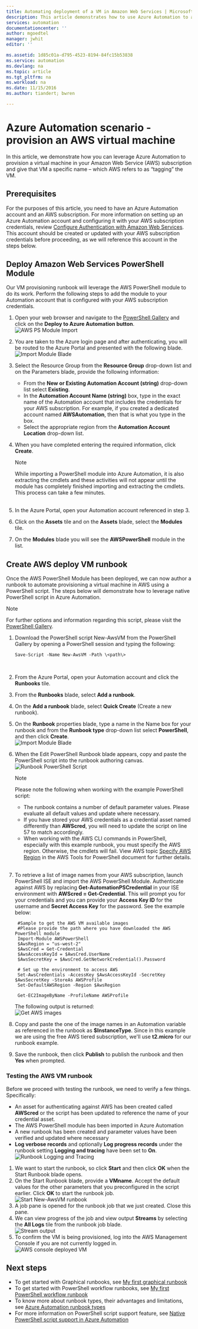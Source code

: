 ```yaml
---
title: Automating deployment of a VM in Amazon Web Services | Microsoft Docs
description: This article demonstrates how to use Azure Automation to automate creation of an Amazon Web Service VM
services: automation
documentationcenter: ''
author: mgoedtel
manager: jwhit
editor: ''

ms.assetid: 1d85c01a-d795-4523-8194-84fc15b53838
ms.service: automation
ms.devlang: na
ms.topic: article
ms.tgt_pltfrm: na
ms.workload: na
ms.date: 11/15/2016
ms.author: tiandert; bwren

---
```

# Azure Automation scenario - provision an AWS virtual machine
In this article, we demonstrate how you can leverage Azure Automation to provision a virtual machine in your Amazon Web Service (AWS) subscription and give that VM a specific name – which AWS refers to as “tagging” the VM.

## Prerequisites
For the purposes of this article, you need to have an Azure Automation account and an AWS subscription. For more information on setting up an Azure Automation account and configuring it with your AWS subscription credentials, review [Configure Authentication with Amazon Web Services](automation-sec-configure-aws-account.md).  This account should be created or updated with your AWS subscription credentials before proceeding, as we will reference this account in the steps below.

## Deploy Amazon Web Services PowerShell Module
Our VM provisioning runbook will leverage the AWS PowerShell module to do its work. Perform the following steps to add the module to your Automation account that is configured with your AWS subscription credentials.  

1. Open your web browser and navigate to the [PowerShell Gallery](http://www.powershellgallery.com/packages/AWSPowerShell/) and click on the **Deploy to Azure Automation button**.<br> ![AWS PS Module Import](./media/automation-scenario-aws-deployment/powershell-gallery-download-awsmodule.png)
2. You are taken to the Azure login page and after authenticating, you will be routed to the Azure Portal and presented with the following blade.<br> ![Import Module Blade](./media/automation-scenario-aws-deployment/deploy-aws-powershell-module-parameters.png)
3. Select the Resource Group from the **Resource Group** drop-down list and on the Parameters blade, provide the following information:
   
   * From the **New or Existing Automation Account (string)** drop-down list select **Existing**.  
   * In the **Automation Account Name (string)** box, type in the exact name of the Automation account that includes the credentials for your AWS subscription.  For example, if you created a dedicated account named **AWSAutomation**, then that is what you type in the box.
   * Select the appropriate region from the **Automation Account Location** drop-down list.
4. When you have completed entering the required information, click **Create**.
   
   > [!NOTE]
   > While importing a PowerShell module into Azure Automation, it is also extracting the cmdlets and these activities will not appear until the module has completely finished importing and extracting the cmdlets. This  process can take a few minutes.  
   > <br>
   > 
   > 
5. In the Azure Portal, open your Automation account referenced in step 3.
6. Click on the **Assets** tile and on the **Assets** blade, select the **Modules** tile.
7. On the **Modules** blade you will see the **AWSPowerShell** module in the list.

## Create AWS deploy VM runbook
Once the AWS PowerShell Module has been deployed, we can now author a runbook to automate provisioning a virtual machine in AWS using a PowerShell script. The steps below will demonstrate how to leverage native PowerShell script in Azure Automation.  

> [!NOTE]
> For further options and information regarding this script, please visit the [PowerShell Gallery](https://www.powershellgallery.com/packages/New-AwsVM/DisplayScript).
> 
> 

1. Download the PowerShell script New-AwsVM from the PowerShell Gallery by opening a PowerShell session and typing the following:<br>
   ```
   Save-Script -Name New-AwsVM -Path \<path\>
   ```
   <br>
2. From the Azure Portal, open your Automation account and click the  **Runbooks** tile.  
3. From the **Runbooks** blade, select **Add a runbook**.
4. On the **Add a runbook** blade, select **Quick Create** (Create a new runbook).
5. On the **Runbook** properties blade, type a name in the Name box for your runbook and from the **Runbook type** drop-down list select **PowerShell**, and then click **Create**.<br> ![Import Module Blade](./media/automation-scenario-aws-deployment/runbook-quickcreate-properties.png)
6. When the Edit PowerShell Runbook blade appears, copy and paste the PowerShell script into the runbook authoring canvas.<br> ![Runbook PowerShell Script](./media/automation-scenario-aws-deployment/runbook-powershell-script.png)<br>
   
   > [!NOTE]
   > Please note the following when working with the example PowerShell script:
   > 
   > * The runbook contains a number of default parameter values. Please evaluate all default values and update where necessary.
   > * If you have stored your AWS credentials as a credential asset named differently than **AWScred**, you will need to update the script on line 57 to match accordingly.  
   > * When working with the AWS CLI commands in PowerShell, especially with this example runbook, you must specify the AWS region. Otherwise, the cmdlets will fail.  View AWS topic [Specify AWS Region](http://docs.aws.amazon.com/powershell/latest/userguide/pstools-installing-specifying-region.html) in the AWS Tools for PowerShell document for further details.  
   >   <br>
   > 
   > 
7. To retrieve a list of image names from your AWS subscription, launch PowerShell ISE and import the AWS PowerShell Module.  Authenticate against AWS by replacing **Get-AutomationPSCredential** in your ISE environment with **AWScred = Get-Credential**.  This will prompt you for your credentials and you can provide your **Access Key ID** for the username and **Secret Access Key** for the password.  See the example below:
   
        #Sample to get the AWS VM available images
        #Please provide the path where you have downloaded the AWS PowerShell module
        Import-Module AWSPowerShell
        $AwsRegion = "us-west-2"
        $AwsCred = Get-Credential
        $AwsAccessKeyId = $AwsCred.UserName
        $AwsSecretKey = $AwsCred.GetNetworkCredential().Password
   
        # Set up the environment to access AWS
        Set-AwsCredentials -AccessKey $AwsAccessKeyId -SecretKey $AwsSecretKey -StoreAs AWSProfile
        Set-DefaultAWSRegion -Region $AwsRegion
   
        Get-EC2ImageByName -ProfileName AWSProfile
   The following output is returned:<br>
   ![Get AWS images](./media/automation-scenario-aws-deployment/powershell-ise-output.png)  
8. Copy and paste the one of the image names in an Automation variable as referenced in the runbook as **$InstanceType**. Since in this example we are using the free AWS tiered subscription, we'll use **t2.micro** for our runbook example.
9. Save the runbook, then click **Publish** to publish the runbook and then **Yes** when prompted.

### Testing the AWS VM runbook
Before we proceed with testing the runbook, we need to verify a few things. Specifically:

* An asset for authenticating against AWS has been created called **AWScred** or the script has been updated to reference the name of your credential asset.  
* The AWS PowerShell module has been imported in Azure Automation
* A new runbook has been created and parameter values have been verified and updated where necessary
* **Log verbose records** and optionally **Log progress records** under the runbook setting **Logging and tracing** have been set to **On**.<br> ![Runbook Logging and Tracing](./media/automation-scenario-aws-deployment/runbook-settings-logging-and-tracing.png)

1. We want to start the runbook, so click **Start** and then click **OK** when the Start Runbook blade opens.
2. On the Start Runbook blade, provide a **VMname**.  Accept the default values for the other parameters that you preconfigured in the script earlier.  Click **OK** to start the runbook job.<br> ![Start New-AwsVM runbook](./media/automation-scenario-aws-deployment/runbook-start-job-parameters.png)
3. A job pane is opened for the runbook job that we just created. Close this pane.
4. We can view progress of the job and view output **Streams** by selecting the **All Logs** tile from the runbook job blade.<br> ![Stream output](./media/automation-scenario-aws-deployment/runbook-job-streams-output.png)
5. To confirm the VM is being provisioned, log into the AWS Management Console if you are not currently logged in.<br> ![AWS console deployed VM](./media/automation-scenario-aws-deployment/aws-instances-status.png)

## Next steps
* To get started with Graphical runbooks, see [My first graphical runbook](automation-first-runbook-graphical.md)
* To get started with PowerShell workflow runbooks, see [My first PowerShell workflow runbook](automation-first-runbook-textual.md)
* To know more about runbook types, their advantages and limitations, see [Azure Automation runbook types](automation-runbook-types.md)
* For more information on PowerShell script support feature, see [Native PowerShell script support in Azure Automation](https://azure.microsoft.com/blog/announcing-powershell-script-support-azure-automation-2/)

